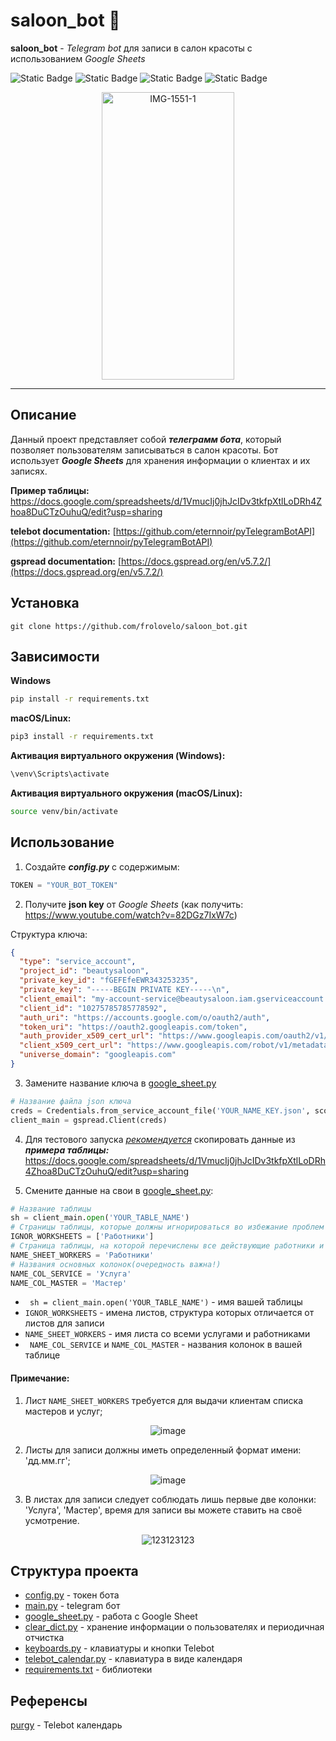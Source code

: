 # saloon_bot 💅

**saloon_bot** - *Telegram bot* для записи в салон красоты с использованием *Google Sheets*

![Static Badge](https://img.shields.io/badge/python-3.11-blue)
![Static Badge](https://img.shields.io/badge/TelegramBotAPI-4.12.0-blue)
![Static Badge](https://img.shields.io/badge/gspread-5.10.0-blue)
![Static Badge](https://img.shields.io/badge/pylint_score-9%2C5-green)

<p align="center">
  <img style="height:460px; width:212px;" src="https://i.ibb.co/gFCT55h/IMG-1551-1.gif" alt="IMG-1551-1">
</p>

------

## Описание
Данный проект представляет собой ***телеграмм бота***, который позволяет пользователям записываться в салон красоты. 
Бот использует ***Google Sheets*** для хранения информации о клиентах и их записях.

**Пример таблицы:** https://docs.google.com/spreadsheets/d/1VmucIj0jhJcIDv3tkfpXtlLoDRh4Zhoa8DuCTzOuhuQ/edit?usp=sharing


**telebot documentation:** [https://github.com/eternnoir/pyTelegramBotAPI](https://github.com/eternnoir/pyTelegramBotAPI)

**gspread documentation:** [https://docs.gspread.org/en/v5.7.2/](https://docs.gspread.org/en/v5.7.2/)


## Установка

```
git clone https://github.com/frolovelo/saloon_bot.git
```
## Зависимости

**Windows**

```bash
pip install -r requirements.txt
```

**macOS/Linux:**

```bash
pip3 install -r requirements.txt
```

**Активация виртуального окружения (Windows):**

```bash
\venv\Scripts\activate
```

**Активация виртуального окружения (macOS/Linux):**

```bash
source venv/bin/activate
```

## Использование

1. Создайте ***config.py*** с содержимым:
```python
TOKEN = "YOUR_BOT_TOKEN"
```
2. Получите **json key** от *Google Sheets* (как получить: https://www.youtube.com/watch?v=82DGz7IxW7c)

Структура ключа:
```json
{
  "type": "service_account",
  "project_id": "beautysaloon",
  "private_key_id": "fGEFEfeEWR343253235",
  "private_key": "-----BEGIN PRIVATE KEY-----\n",
  "client_email": "my-account-service@beautysaloon.iam.gserviceaccount.com",
  "client_id": "10275785785778592",
  "auth_uri": "https://accounts.google.com/o/oauth2/auth",
  "token_uri": "https://oauth2.googleapis.com/token",
  "auth_provider_x509_cert_url": "https://www.googleapis.com/oauth2/v1/certs",
  "client_x509_cert_url": "https://www.googleapis.com/robot/v1/metadata/x509/my-account-service",
  "universe_domain": "googleapis.com"
}
```
3. Замените название ключа в [google_sheet.py](google_sheet.py)
```python
# Название файла json ключа
creds = Credentials.from_service_account_file('YOUR_NAME_KEY.json', scopes=myscope)
client_main = gspread.Client(creds)
```

4. Для тестового запуска <u>*рекомендуется*</u> скопировать данные из ***примера таблицы:*** https://docs.google.com/spreadsheets/d/1VmucIj0jhJcIDv3tkfpXtlLoDRh4Zhoa8DuCTzOuhuQ/edit?usp=sharing


5. Смените данные на свои в [google_sheet.py](google_sheet.py):
```python
# Название таблицы
sh = client_main.open('YOUR_TABLE_NAME')
# Страницы таблицы, которые должны игнорироваться во избежание проблем
IGNOR_WORKSHEETS = ['Работники']
# Страница таблицы, на которой перечислены все действующие работники и услуги
NAME_SHEET_WORKERS = 'Работники'
# Названия основных колонок(очередность важна!)
NAME_COL_SERVICE = 'Услуга'
NAME_COL_MASTER = 'Мастер'
```
* ``` sh = client_main.open('YOUR_TABLE_NAME')``` - имя вашей таблицы
* ```IGNOR_WORKSHEETS``` - имена листов, структура которых отличается от листов для записи
* ```NAME_SHEET_WORKERS``` - имя листа со всеми услугами и работниками
* ``` NAME_COL_SERVICE``` и ```NAME_COL_MASTER``` - названия колонок в вашей таблице

#### Примечание:
1. Лист ```NAME_SHEET_WORKERS``` требуется для выдачи клиентам списка мастеров и услуг;

<p align="center">
    <img src="https://i.ibb.co/RTKfpVF/image.png" alt="image" border="0">
</p>

2. Листы для записи должны иметь определенный формат имени: 'дд.мм.гг';

<p align="center">
    <img src="https://i.ibb.co/LRRdM9F/image.png" alt="image" border="0">
</p>

3. В листах для записи следует соблюдать лишь первые две колонки: 'Услуга', 'Мастер', 
время для записи вы можете ставить на своё усмотрение.

<p align="center">
    <img src="https://i.ibb.co/gZwDbpr/123123123.png" alt="123123123" border="0">
</p>

## Структура проекта

* [config.py]() - токен бота
* [main.py](main.py) - telegram бот 
* [google_sheet.py](google_sheet.py) - работа с Google Sheet
* [clear_dict.py](clear_dict.py) - хранение информации о пользователях и периодичная отчистка
* [keyboards.py](keyboards.py) - клавиатуры и кнопки Telebot
* [telebot_calendar.py](telebot_calendar.py) - клавиатура в виде календаря
* [requirements.txt](requirements.txt) - библиотеки


## Референсы

  [purgy](https://github.com/purgy/telebot-calendar) - Telebot календарь

